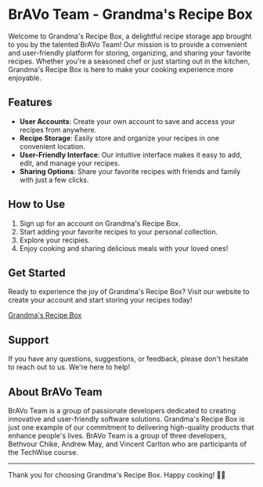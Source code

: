 # BrAVo Team - Grandma's Recipe Box

Welcome to Grandma's Recipe Box, a delightful recipe storage app brought to you by the talented BrAVo Team! Our mission is to provide a convenient and user-friendly platform for storing, organizing, and sharing your favorite recipes. Whether you're a seasoned chef or just starting out in the kitchen, Grandma's Recipe Box is here to make your cooking experience more enjoyable.

## Features

- **User Accounts**: Create your own account to save and access your recipes from anywhere.
- **Recipe Storage**: Easily store and organize your recipes in one convenient location.
- **User-Friendly Interface**: Our intuitive interface makes it easy to add, edit, and manage your recipes.
- **Sharing Options**: Share your favorite recipes with friends and family with just a few clicks. 

## How to Use

1. Sign up for an account on Grandma's Recipe Box.
2. Start adding your favorite recipes to your personal collection.
3. Explore your recipies.
4. Enjoy cooking and sharing delicious meals with your loved ones!

## Get Started

Ready to experience the joy of Grandma's Recipe Box? Visit our website to create your account and start storing your recipes today!

[Grandma's Recipe Box](https://recipebox-enogflugcq-uc.a.run.app)   
## Support

If you have any questions, suggestions, or feedback, please don't hesitate to reach out to us. We're here to help!

## About BrAVo Team

BrAVo Team is a group of passionate developers dedicated to creating innovative and user-friendly software solutions. Grandma's Recipe Box is just one example of our commitment to delivering high-quality products that enhance people's lives. BrAVo Team is a group of three developers, Bethvour Chike, Andrew May, and Vincent Carlton who are participants of the TechWise course.

---

Thank you for choosing Grandma's Recipe Box. Happy cooking! 🍳🥄
